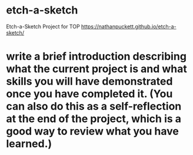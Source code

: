 # etch-a-sketch
Etch-a-Sketch Project for TOP
https://nathanpuckett.github.io/etch-a-sketch/

# write a brief introduction describing what the current project is and what skills you will have demonstrated once you have completed it. (You can also do this as a self-reflection at the end of the project, which is a good way to review what you have learned.)